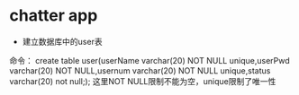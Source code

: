 # chatter app
* 建立数据库中的user表  

命令：
create table user(userName varchar(20) NOT NULL unique,userPwd varchar(20) NOT NULL,usernum varchar(20) NOT NULL unique,status varchar(20) not null;);
这里NOT NULL限制不能为空，unique限制了唯一性
